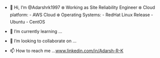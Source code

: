 - 👋 Hi, I’m @Adarshrk1997
❄️ Working as Site Reliability Engineer
❄️ Cloud platform:
        - AWS Cloud
❄️ Operating Systems:
        - RedHat Linux Release
        - Ubuntu
        - CentOS

- 🌱 I’m currently learning ...
- 💞️ I’m looking to collaborate on ...
- 📫 How to reach me ...www.linkedin.com/in/Adarsh-R-K


<!---
Adarshrk1997/Adarshrk1997 is a ✨ special ✨ repository because its `README.md` (this file) appears on your GitHub profile.
You can click the Preview link to take a look at your changes.
--->
